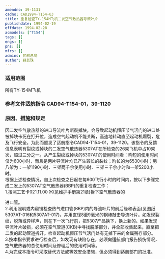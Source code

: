 ```yaml
---
amendno: 39-1131  
cadno: CAD1994-T154-03  
title: 重复检查TY-154M飞机二发空气散热器导流叶片  
publishdate: 1994-02-19  
effdate: 1994-02-28  
acmodels: ["T154"]  
tags: []  
engs: []  
pns: []  
mfrs: []  
admins: 民航总局  
author: 薛其珠  
---
```

  
### 适用范围  
所有TY-154M飞机  
  
<!--more-->  
### 参考文件适航指令 CAD94-T154-01，39-1120  
  
### 原因、措施和规定  
因二发空气散热器的进口导流叶片断裂掉块，会导致起动机恒压节气活门的进口处被掉块卡死在打开位，造成空气起动机不能关断，高速地转动直至起动机爆裂，危及飞行安全。为此而颁发了适航指令CAD94-T154-01，39-1120。该指令的反馈信息表明有裂纹或掉块的二发空气散热器5307AT在所检查的26架飞机中占10架次，超过三分之一。从产生裂纹或掉块的5307AT的使用时间看：昀短的使用时间仅为600小时，而且是两片导流片均已产生较长的裂纹；昀长的为6530小时；另八架为：一架1190小时、三架两千余使用小时、三架三千余小时和一架5200小时。  
    根据上述检查情况，自上次检查之日起在每600飞行小时的时间内，按以下步骤完成二发上的5307AT空气散热器(BBP)的重复检查工作：  
    1.按照工艺卡021.11.00 Ж(见维护手册第21章)拆下空气散热器的  
   
进口管。  
    2.利用照明或内窥镜检查热气进口管(BBP)内的导流叶片的前后缘和表面(见图纸5307AT-016和5307AT-017)，并用直径8至9毫米的钢棒敲击导流叶片。如发现裂纹，脱落或异样声，则在下一次飞行前，把5307产品换下，换上新的。如果发现导流叶片破损，必须在空气管道(CKB)中寻找脱落部分，并全部收集起来，直至把二发的起动管道拆开。检查起动机恒压节气活门处有无掉下来的金属残存部分。  
    3.按本指令要求进行检查后，如发现有缺陷存在，必须向适航部门报告损伤情况，空气散热器的总使用时间及修理后的使用时间等。  
    4.为完成本指令可采取替代方法或等效安全措施，但必须得到适航部门的批准。  
  
